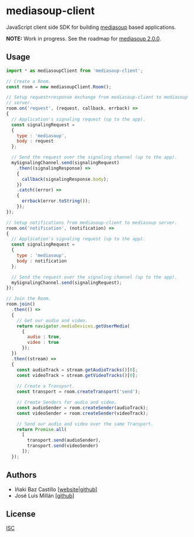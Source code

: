 # mediasoup-client

JavaScript client side SDK for building [mediasoup](https://mediasoup.org) based applications.

**NOTE:** Work in progress. See the roadmap for [mediasoup 2.0.0](https://github.com/versatica/mediasoup/milestone/2).


## Usage

```js
import * as mediasoupClient from 'mediasoup-client';

// Create a Room.
const room = new mediasoupClient.Room();

// Setup request+response exchange from mediasoup-client to mediasoup
// server.
room.on('request', (request, callback, errback) =>
{
  // Application's signaling request (up to the app).
  const signalingRequest =
  {
    type : 'mediasoup',
    body : request
  };

  // Send the request over the signaling channel (up to the app).
  mySignalingChannel.send(signalingRequest)
    .then((signalingResponse) =>
    {
      callback(signalingResponse.body);
    })
    .catch((error) =>
    {
      errback(error.toString());
    });
});

// Setup notifications from mediasoup-client to mediasoup server.
room.on('notification', (notification) =>
{
  // Application's signaling request (up to the app).
  const signalingRequest =
  {
    type : 'mediasoup',
    body : notification
  };

  // Send the request over the signaling channel (up to the app).
  mySignalingChannel.send(signalingRequest);
});

// Join the Room.
room.join()
  .then(() =>
  {
    // Get our audio and video.
    return navigator.mediaDevices.getUserMedia(
      {
        audio : true,
        video : true
      });
  })
  .then((stream) =>
  {
    const audioTrack = stream.getAudioTracks()[0];
    const videoTrack = stream.getVideoTracks()[0];
    
    // Create a Transport.
    const transport = room.createTransport('send');

    // Create Senders for audio and video.
    const audioSender = room.createSender(audioTrack);
    const videoSender = room.createSender(videoTrack);

    // Send our audio and video over the same Transport.
    return Promise.all(
      [
        transport.send(audioSender),
        transport.send(videoSender)
      ]);
  });
```


## Authors

* Iñaki Baz Castillo [[website](https://inakibaz.me)|[github](https://github.com/ibc/)]
* José Luis Millán [[github](https://github.com/jmillan/)]


## License

[ISC](./LICENSE)
